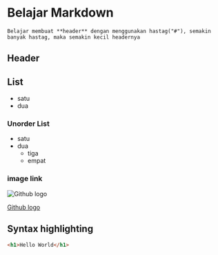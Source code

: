 # Belajar Markdown
    Belajar membuat **header** dengan menggunakan hastag("#"), semakin banyak hastag, maka semakin kecil headernya
## Header

## List
- satu
- dua
### Unorder List
- satu
- dua
  - tiga
  - empat
### image link
![Github logo](https://github.githubassets.com/images/modules/logos_page/GitHub-Mark.png)

[Github logo](https://github.githubassets.com/images/modules/logos_page/GitHub-Mark.png)

## Syntax highlighting

~~~html
<h1>Hello World</h1>
~~~
